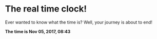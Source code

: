 # The real time clock!

Ever wanted to know what the time is? Well, your journey is about to end!

**The time is Nov 05, 2017, 08:43**